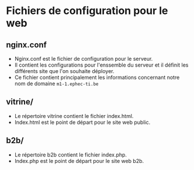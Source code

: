 # Fichiers de configuration pour le web

## nginx.conf

* Nginx.conf est le fichier de configuration pour le serveur.
* Il contient les configurations pour l'enssemble du serveur et il définit les différents site que l'on souhaite déployer.
* Ce fichier contient principalement les informations concernant notre nom de domaine `m1-1.ephec-ti.be`

## vitrine/

* Le répertoire vitrine contient le fichier index.html.
* Index.html est le point de départ pour le site web public.

## b2b/

* Le répertoire b2b contient le fichier index.php.
* Index.php est le point de départ pour le site web b2b.